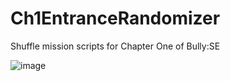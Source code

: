 # Ch1EntranceRandomizer
Shuffle mission scripts for Chapter One of Bully:SE

![image](https://github.com/yuliaset/Ch1EntranceRandomizer/assets/141797202/6c7b4fb9-813d-4404-a047-94286744a8a4)
